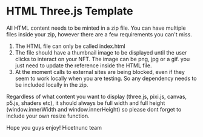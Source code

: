 # HTML Three.js Template

All HTML content needs to be minted in a zip file. You can have multiple files inside your zip, however there are a few requirements you can't miss.

1. The HTML file can only be called index.html
2. The file should have a thumbnail image to be displayed until the user clicks to interact on your NFT. The image can be png, jpg or a gif. you just need to update the <metadata> reference inside the HTML file.
3. At the moment calls to external sites are being blocked, even if they seem to work locally when you are testing. So any dependency needs to be included locally in the zip.

Regardless of what content you want to display (three.js, pixi.js, canvas, p5.js, shaders etc), it should always be full width and full height (window.innerWidth and window.innerHeight) so please dont forget to include your own resize function.

Hope you guys enjoy!
Hicetnunc team
